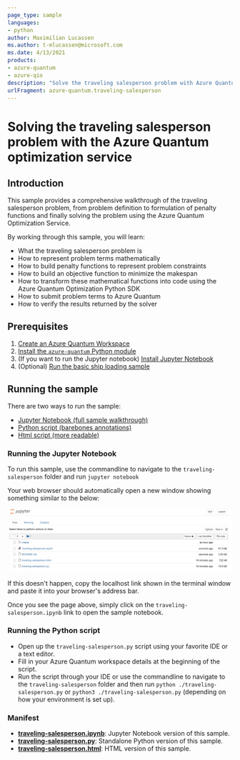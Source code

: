 ```yaml
---
page_type: sample
languages:
- python
author: Maximilian Lucassen
ms.author: t-mlucassen@microsoft.com
ms.date: 4/13/2021
products:
- azure-quantum
- azure-qio
description: "Solve the traveling salesperson problem with Azure Quantum optimization service"
urlFragment: azure-quantum.traveling-salesperson
---
```


# Solving the traveling salesperson problem with the Azure Quantum optimization service

## Introduction

This sample provides a comprehensive walkthrough of the traveling salesperson problem, from problem definition to formulation of penalty functions and finally solving the problem using the Azure Quantum Optimization Service.

By working through this sample, you will learn:

- What the traveling salesperson problem is
- How to represent problem terms mathematically
- How to build penalty functions to represent problem constraints
- How to build an objective function to minimize the makespan
- How to transform these mathematical functions into code using the Azure Quantum Optimization Python SDK
- How to submit problem terms to Azure Quantum
- How to verify the results returned by the solver

## Prerequisites

1. [Create an Azure Quantum Workspace](https://docs.microsoft.com/azure/quantum/how-to-create-quantum-workspaces-with-the-azure-portal)
2. [Install the `azure-quantum` Python module](https://docs.microsoft.com/azure/quantum/how-to-use-the-python-sdk)
3. (If you want to run the Jupyter notebook) [Install Jupyter Notebook](https://jupyter.org/install)
4. (Optional) [Run the basic ship loading sample](../ship-loading/)

## Running the sample

There are two ways to run the sample:

- [Jupyter Notebook (full sample walkthrough)](./traveling-salesperson.ipynb)
- [Python script (barebones annotations)](./traveling-salesperson.py)
- [Html script (more readable)](./traveling-salesperson.html)

### Running the Jupyter Notebook

To run this sample, use the commandline to navigate to the `traveling-salesperson` folder and run `jupyter notebook`

Your web browser should automatically open a new window showing something similar to the below:

![Jupyter Notebook landing page](./media/traveling-salesperson.png)

If this doesn't happen, copy the localhost link shown in the terminal window and paste it into your browser's address bar.

Once you see the page above, simply click on the `traveling-salesperson.ipynb` link to open the sample notebook.

### Running the Python script

- Open up the `traveling-salesperson.py` script using your favorite IDE or a text editor.
- Fill in your Azure Quantum workspace details at the beginning of the script.
- Run the script through your IDE or use the commandline to navigate to the `traveling-salesperson` folder and then run `python ./traveling-salesperson.py` or `python3 ./traveling-salesperson.py` (depending on how your environment is set up).

### Manifest

- **[traveling-salesperson.ipynb](https://github.com/microsoft/qio-samples/blob/main/samples/traveling-salesperson/traveling-salesperson.ipynb)**: Jupyter Notebook version of this sample.
- **[traveling-salesperson.py](https://github.com/microsoft/qio-samples/blob/main/samples/traveling-salesperson/traveling-salesperson.py)**: Standalone Python version of this sample.
- **[traveling-salesperson.html](https://github.com/microsoft/qio-samples/blob/main/samples/traveling-salesperson/traveling-salesperson.html)**: HTML version of this sample.
